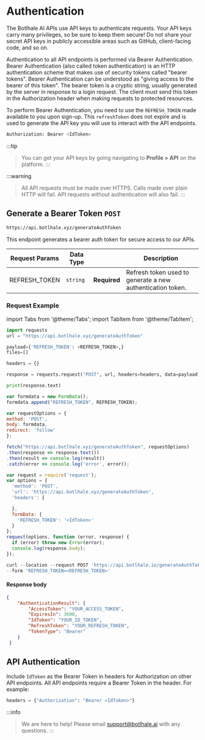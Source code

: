 # Authentication
The Botlhale AI APIs use API keys to authenticate requests. Your API keys carry many privileges, so be sure to keep them secure! Do not share your secret API keys in publicly accessible areas such as GitHub, client-facing code, and so on. 

Authentication to all API endpoints is performed via Bearer Authentication. Bearer Authentication (also called token authentication) is an HTTP authentication scheme that makes use of security tokens called "bearer tokens". Bearer Authentication can be understood as "giving access to the bearer of this token". The bearer token is a cryptic string, usually generated by the server in response to a login request. The client must send this token in the Authorization header when making requests to protected resources.
 
To perform Bearer Authentication, you need to use the `REFRESH_TOKEN` made available to you upon sign-up. This `refreshToken` does not expire and is used to generate the API key you will use to interact with the API endpoints. 

```bash
Authorization: Bearer <IdToken>
```

:::tip
> You can get your API keys by going navigating to **Profile > API** on the platform.
:::

:::warning
> All API requests must be made over HTTPS. Calls made over plain HTTP will fail. API requests without authentication will also fail.
:::

 ## Generate a Bearer Token `POST`

```bash
https://api.botlhale.xyz/generateAuthToken

```

This endpoint generates a bearer auth token for secure access to our APIs.


|Request Params | Data Type | |Description |
| ------------- | ------------- | ------------- | ------------- |
| REFRESH_TOKEN  | `string` |**Required** |Refresh token used to generate a new authentication token.| 


### Request Example

import Tabs from '@theme/Tabs';
import TabItem from '@theme/TabItem';


<Tabs>
<TabItem value="py" label="Python" default>

```py
import requests
url = "https://api.botlhale.xyz/generateAuthToken"

payload={'REFRESH_TOKEN': <REFRESH_TOKEN>,}
files=[]

headers = {}

response = requests.request("POST", url, headers=headers, data=payload, files=files)

print(response.text)
```

</TabItem>
<TabItem value="js" label="JavaScript">

```js
var formdata = new FormData();
formdata.append("REFRESH_TOKEN", REFRESH_TOKEN);

var requestOptions = {
method: 'POST',
body: formdata,
redirect: 'follow'
};

fetch("https://api.botlhale.xyz/generateAuthToken", requestOptions)
.then(response => response.text())
.then(result => console.log(result))
.catch(error => console.log('error', error));   
```

</TabItem>
<TabItem value="nodejs" label="NodeJs - Request">

```js
var request = require('request');
var options = {
  'method': 'POST',
  'url': 'https://api.botlhale.xyz/generateAuthToken',
  'headers': {

  },
  formData: {
    'REFRESH_TOKEN': '<IdToken>'
  }
};
request(options, function (error, response) {
  if (error) throw new Error(error);
  console.log(response.body);
});
```

</TabItem>
<TabItem value="js2" label="cURL">

```js
curl --location --request POST 'https://api.botlhale.io/generateAuthToken' \
--form 'REFRESH_TOKEN=<REFRESH_TOKEN>'
```

 </TabItem>

</Tabs>

#### Response body
```json
{
    "AuthenticationResult": {
        "AccessToken": "YOUR_ACCESS_TOKEN",
        "ExpiresIn": 3600,
        "IdToken": "YOUR_ID_TOKEN",
        "RefreshToken": "YOUR_REFRESH_TOKEN",
        "TokenType": "Bearer"
    }
 }
```

## API Authentication

Include `IdToken` as the Bearer Token in headers for Authorization on other API endpoints. All API endpoints require a Bearer Token in the header. For example: 

```python
headers = {"Authorization": "Bearer <IdToken>"}
```

:::info
> We are here to help! Please email support@botlhale.ai with any questions.
:::
